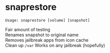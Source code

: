 # snaprestore

`Usage: snaprestore [volume] [snapshot]`

Fair amount of testing  
Renames snapshot to original name  
Removes jailbreak apps from icon cache  
Clean up `/var`
Works on any jailbreak (hopefully)
